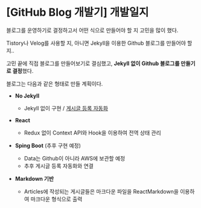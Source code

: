 # [GitHub Blog 개발기] 개발일지

블로그를 운영하기로 결정하고서 어떤 식으로 만들어야 할 지 고민을 많이 했다.

Tistory나 Velog를 사용할 지, 아니면 Jekyll을 이용한 Github 블로그를 만들어야 할 지..

고민 끝에 직접 블로그를 만들어보기로 결심했고, **Jekyll 없이 Github 블로그를 만들기로 결정**했다.



블로그는 다음과 같은 형태로 만들 계획이다.

- **No Jekyll**
  
  - Jekyll 없이 구현 / <u>게시글 등록 자동화</u>
  
- **React**
  - Redux 없이 Context API와 Hook을 이용하여 전역 상태 관리

- **Sping Boot** (추후 구현 예정)
  - Data는 Github이 아니라 AWS에 보관할 예정
  - 추후 게시글 등록 자동화와 연결
- **Markdown 기반**
  
  - Articles에 작성되는 게시글들은 마크다운 파일을 ReactMarkdown을 이용하여 마크다운 형식으로 출력

